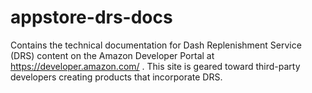 # appstore-drs-docs

Contains the technical documentation for Dash Replenishment Service (DRS) content on the Amazon Developer Portal at https://developer.amazon.com/ . This site is geared toward third-party developers creating products that incorporate DRS.
